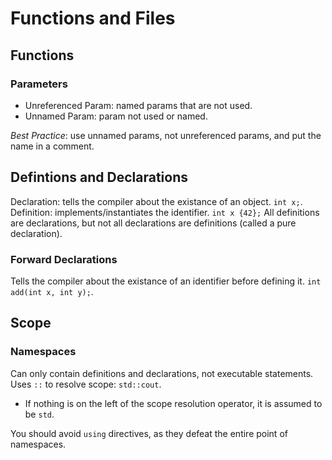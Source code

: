 # Functions and Files
## Functions
### Parameters
- Unreferenced Param: named params that are not used.
- Unnamed Param: param not used or named.

*Best Practice*: use unnamed params, not unreferenced params, and put the name in a comment.

## Defintions and Declarations
Declaration: tells the compiler about the existance of an object. `int x;`.
Definition: implements/instantiates the identifier. `int x {42};`
All definitions are declarations, but not all declarations are definitions (called a pure declaration).

### Forward Declarations
Tells the compiler about the existance of an identifier before defining it.
`int add(int x, int y);`.

## Scope
### Namespaces
Can only contain definitions and declarations, not executable statements.
Uses `::` to resolve scope: `std::cout`.
- If nothing is on the left of the scope resolution operator, it is assumed to be `std`.

You should avoid `using` directives, as they defeat the entire point of namespaces.
